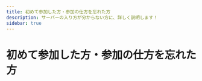 ```yaml
---
title: 初めて参加した方・参加の仕方を忘れた方
description: サーバーの入り方が分からない方に、詳しく説明します！
sidebar: true
---
```

# 初めて参加した方・参加の仕方を忘れた方